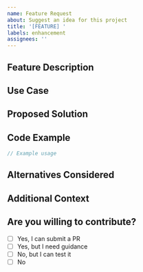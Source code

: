 ```yaml
---
name: Feature Request
about: Suggest an idea for this project
title: '[FEATURE] '
labels: enhancement
assignees: ''
---
```


## Feature Description

<!-- A clear and concise description of what you want to happen -->

## Use Case

<!-- Describe the use case or problem this feature would solve -->

## Proposed Solution

<!-- Describe the solution you'd like -->

## Code Example

<!-- If applicable, provide a code example showing how the feature would be used -->

```javascript
// Example usage
```

## Alternatives Considered

<!-- Describe any alternative solutions or features you've considered -->

## Additional Context

<!-- Add any other context, mockups, or screenshots about the feature request here -->

## Are you willing to contribute?

<!-- Let us know if you'd be willing to submit a PR for this feature -->

- [ ] Yes, I can submit a PR
- [ ] Yes, but I need guidance
- [ ] No, but I can test it
- [ ] No
